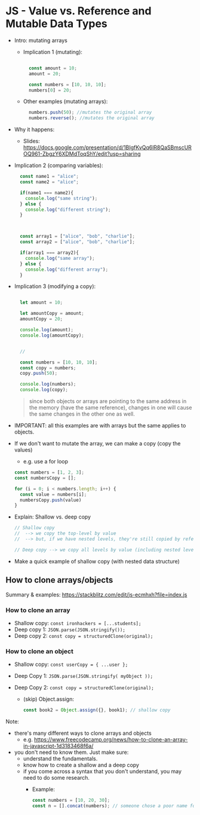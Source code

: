 

# JS - Value vs. Reference and Mutable Data Types


<!-- 

Status: ready

-->


- Intro: mutating arrays

  - Implication 1 (mutating):

    ```js

      const amount = 10;
      amount = 20;

      const numbers = [10, 10, 10];
      numbers[0] = 20;

    ``` 


  - Other examples (mutating arrays):

    ```js
      numbers.push(50); //mutates the original array
      numbers.reverse(); //mutates the original array

    ``` 



- Why it happens:
  - Slides: https://docs.google.com/presentation/d/1BIgfKvQq6lR8QaSBmscUROQ961-ZbgzY6XDMdToqShY/edit?usp=sharing




- Implication 2 (comparing variables):

  ```js
    const name1 = "alice";
    const name2 = "alice";

    if(name1 === name2){
      console.log("same string");
    } else {
      console.log("different string");
    }



    const array1 = ["alice", "bob", "charlie"];
    const array2 = ["alice", "bob", "charlie"];

    if(array1 === array2){
      console.log("same array");
    } else {
      console.log("different array");
    }

  ``` 



- Implication 3 (modifying a copy):

  ```js

    let amount = 10;

    let amountCopy = amount;
    amountCopy = 20;

    console.log(amount);
    console.log(amountCopy);


    //

    const numbers = [10, 10, 10];
    const copy = numbers;
    copy.push(50);

    console.log(numbers);
    console.log(copy);

  ``` 


  > since both objects or arrays are pointing to the same address in the memory (have the same reference), changes in one will cause the same changes in the other one as well.



- IMPORTANT: all this examples are with arrays but the same applies to objects.


  
- If we don't want to mutate the array, we can make a copy (copy the values)
  - e.g. use a for loop

  <!-- @LT: create a new stackblitz project -->

  ```js
  const numbers = [1, 2, 3];
  const numbersCopy = [];

  for (i = 0; i < numbers.length; i++) {
    const value = numbers[i];
    numbersCopy.push(value)
  }
  ```


- Explain: Shallow vs. deep copy 

  ```js
  // Shallow copy
  //  --> we copy the top-level by value
  //  --> but, if we have nested levels, they're still copied by reference

  // Deep copy --> we copy all levels by value (including nested levels)
  ```

- Make a quick example of shallow copy (with nested data structure)


## How to clone arrays/objects

Summary & examples: https://stackblitz.com/edit/js-ecmhxh?file=index.js

<!-- @todo: create cheatsheet (e.g. gist with a table of common ways) -->


### How to clone an array

- Shallow copy: `const ironhackers = [...students];`
- Deep copy 1: `JSON.parse(JSON.stringify());`
- Deep copy 2: `const copy = structuredClone(original);`


### How to clone an object

- Shallow copy: `const userCopy = { ...user };`
- Deep Copy 1: `JSON.parse(JSON.stringify( myObject ));`
- Deep Copy 2: `const copy = structuredClone(original);`


  - (skip) Object.assign:

    ```js
    const book2 = Object.assign({}, book1); // shallow copy
    ```




Note: 
- there's many different ways to clone arrays and objects
  - e.g. https://www.freecodecamp.org/news/how-to-clone-an-array-in-javascript-1d3183468f6a/
- you don't need to know them. Just make sure:
  - understand the fundamentals.
  - know how to create a shallow and a deep copy
  - if you come across a syntax that you don't understand, you may need to do some research.
    - Example:

      ```js
      const numbers = [10, 20, 30];
      const n = [].concat(numbers); // someone chose a poor name for the variable, we need to find out what this line does.
      ``` 


